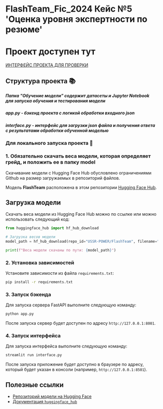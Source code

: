 
# FlashTeam_Fic_2024 Кейс №5 'Оценка уровня экспертности по резюме'

# Проект доступен тут
[ИНТЕРФЕЙС ПРОЕКТА ДЛЯ ПРОВЕРКИ](http://46.253.143.173:8501/)

## Структура проекта 📚
##### Папка "Обучение модели" содержит датасеты и Jupyter Notebook для запуска обучения и тестирования модели
##### app.py - бэкенд проекта с логикой обработки входного json
##### interface.py - интерфейс для загрузки json файла и получения ответа с результатами обработки обученной моделью









### Для локального запуска проекта 🚀

### 1. Обязательно скачать веса модели, которая определяет грейд, и положить ее в папку model

Скачивание модели c Hugging Face Hub обусловлено ограничениями Github на размер загружаемых в репозиторий файлов.

Модель **FlashTeam** расположена в этом репозитории [Hugging Face Hub](https://huggingface.co/USSR-POWER/FlashTeam).

## Загрузка модели 

Скачать веса модели из Hugging Face Hub можно по ссылке или можно использовать следующий код:

```python
from huggingface_hub import hf_hub_download

# Загрузка весов модели
model_path = hf_hub_download(repo_id="USSR-POWER/FlashTeam", filename="model.pkl")

print(f"Веса модели скачаны по пути: {model_path}")
```

### 2. Установка зависимостей

Установите зависимости из файла `requirements.txt`:

```bash
pip install -r requirements.txt
```

### 3. Запуск бэкенда
Для запуска сервера FastAPI выполните следующую команду:

```bash
python app.py
```

После запуска сервер будет доступен по адресу `http://127.0.0.1:8001`.

### 4. Запуск интерфейса
Для запуска интерфейса выполните следующую команду:

```bash
streamlit run interface.py
```

После запуска приложение будет доступно в браузере по адресу, который будет указан в консоли (например, `http://127.0.0.1:8501`).

## Полезные ссылки
- [Репозиторий модели на Hugging Face](https://huggingface.co/USSR-POWER/FlashTeam)
- [Документация `huggingface_hub`](https://huggingface.co/docs/huggingface_hub)

